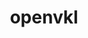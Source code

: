 ---
title: "openvkl"
layout: cache
categories: [package, develop]
meta: {"versions": ["1.3.1"], "compilers": ["gcc@=11.1.0"], "oss": ["ubuntu20.04"], "platforms": ["linux"], "targets": ["x86_64_v3"], "stacks": ["data-vis-sdk", "root"], "num_specs": 6, "num_specs_by_stack": {"root": 6, "data-vis-sdk": 6}}
spec_details: [{"hash": "q2sesy5uleyxmxmldce4xdu44npvvjj2", "compiler": "gcc@=11.1.0", "versions": ["1.3.1"], "os": "ubuntu20.04", "platform": "linux", "target": "x86_64_v3", "variants": ["build_system=cmake", "build_type=Release", "generator=make", "~ipo"], "stacks": ["root", "data-vis-sdk"], "size": "-", "tarball": "https://binaries.spack.io/develop/build_cache/linux-ubuntu20.04-x86_64_v3/gcc-11.1.0/openvkl-1.3.1/linux-ubuntu20.04-x86_64_v3-gcc-11.1.0-openvkl-1.3.1-q2sesy5uleyxmxmldce4xdu44npvvjj2.spack"}, {"hash": "6rtpkrzpxjlwx7koji6kl4cymuqfp26g", "compiler": "gcc@=11.1.0", "versions": ["1.3.1"], "os": "ubuntu20.04", "platform": "linux", "target": "x86_64_v3", "variants": ["build_system=cmake", "build_type=Release", "generator=make", "~ipo"], "stacks": ["root", "data-vis-sdk"], "size": "-", "tarball": "https://binaries.spack.io/develop/build_cache/linux-ubuntu20.04-x86_64_v3/gcc-11.1.0/openvkl-1.3.1/linux-ubuntu20.04-x86_64_v3-gcc-11.1.0-openvkl-1.3.1-6rtpkrzpxjlwx7koji6kl4cymuqfp26g.spack"}, {"hash": "uuwgi5t6wmgolt4qs2xcq7mf23jy2ze5", "compiler": "gcc@=11.1.0", "versions": ["1.3.1"], "os": "ubuntu20.04", "platform": "linux", "target": "x86_64_v3", "variants": ["build_system=cmake", "build_type=Release", "generator=make", "~ipo"], "stacks": ["root", "data-vis-sdk"], "size": "-", "tarball": "https://binaries.spack.io/develop/build_cache/linux-ubuntu20.04-x86_64_v3/gcc-11.1.0/openvkl-1.3.1/linux-ubuntu20.04-x86_64_v3-gcc-11.1.0-openvkl-1.3.1-uuwgi5t6wmgolt4qs2xcq7mf23jy2ze5.spack"}, {"hash": "biuz44hi33s4yxyn7wvqkmkwax2q6ipg", "compiler": "gcc@=11.1.0", "versions": ["1.3.1"], "os": "ubuntu20.04", "platform": "linux", "target": "x86_64_v3", "variants": ["build_system=cmake", "build_type=Release", "generator=make", "~ipo"], "stacks": ["root", "data-vis-sdk"], "size": "-", "tarball": "https://binaries.spack.io/develop/build_cache/linux-ubuntu20.04-x86_64_v3/gcc-11.1.0/openvkl-1.3.1/linux-ubuntu20.04-x86_64_v3-gcc-11.1.0-openvkl-1.3.1-biuz44hi33s4yxyn7wvqkmkwax2q6ipg.spack"}, {"hash": "q5lk2ly4bqdilz4l6nhhqpdonbmg6gfx", "compiler": "gcc@=11.1.0", "versions": ["1.3.1"], "os": "ubuntu20.04", "platform": "linux", "target": "x86_64_v3", "variants": ["build_system=cmake", "build_type=Release", "generator=make", "~ipo"], "stacks": ["root", "data-vis-sdk"], "size": "-", "tarball": "https://binaries.spack.io/develop/build_cache/linux-ubuntu20.04-x86_64_v3/gcc-11.1.0/openvkl-1.3.1/linux-ubuntu20.04-x86_64_v3-gcc-11.1.0-openvkl-1.3.1-q5lk2ly4bqdilz4l6nhhqpdonbmg6gfx.spack"}, {"hash": "hy5caob5gzavwddubjxg6txfic7ecp76", "compiler": "gcc@=11.1.0", "versions": ["1.3.1"], "os": "ubuntu20.04", "platform": "linux", "target": "x86_64_v3", "variants": ["build_system=cmake", "build_type=Release", "generator=make", "~ipo"], "stacks": ["root", "data-vis-sdk"], "size": "-", "tarball": "https://binaries.spack.io/develop/build_cache/linux-ubuntu20.04-x86_64_v3/gcc-11.1.0/openvkl-1.3.1/linux-ubuntu20.04-x86_64_v3-gcc-11.1.0-openvkl-1.3.1-hy5caob5gzavwddubjxg6txfic7ecp76.spack"}]
---